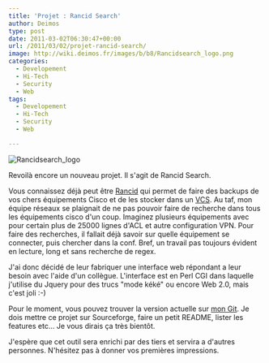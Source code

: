 ```yaml
---
title: 'Projet : Rancid Search'
author: Deimos
type: post
date: 2011-03-02T06:30:47+00:00
url: /2011/03/02/projet-rancid-search/
image: http://wiki.deimos.fr/images/b/b8/Rancidsearch_logo.png
categories:
  - Developement
  - Hi-Tech
  - Security
  - Web
tags:
  - Developement
  - Hi-Tech
  - Security
  - Web

---
```

![Rancidsearch_logo](http://wiki.deimos.fr/images/b/b8/Rancidsearch_logo.png)
</h1>

Revoilà encore un nouveau projet. Il s'agit de Rancid Search.
  
Vous connaissez déjà peut être [Rancid][1] qui permet de faire des backups de vos chers équipements Cisco et de les stocker dans un [VCS][2]. Au taf, mon équipe réseaux se plaignait de ne pas pouvoir faire de recherche dans tous les équipements cisco d'un coup. Imaginez plusieurs équipements avec pour certain plus de 25000 lignes d'ACL et autre configuration VPN. Pour faire des recherches, il fallait déjà savoir sur quelle équipement se connecter, puis chercher dans la conf. Bref, un travail pas toujours évident en lecture, long et sans recherche de regex.

J'ai donc décidé de leur fabriquer une interface web répondant a leur besoin avec l'aide d'un collègue. L'interface est en Perl CGI dans laquelle j'utilise du Jquery pour des trucs "mode kéké" ou encore Web 2.0, mais c'est joli :-)

Pour le moment, vous pouvez trouver la version actuelle sur [mon Git][3]. Je dois mettre ce projet sur Sourceforge, faire un petit README, lister les features etc... Je vous dirais ça très bientôt.

J'espère que cet outil sera enrichi par des tiers et servira a d'autres personnes. N'hésitez pas à donner vos premières impressions.

 [1]: http://www.shrubbery.net/rancid/
 [2]: http://wiki.deimos.fr/Serveurs#Versionning
 [3]: http://www.deimos.fr/gitweb/